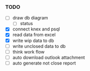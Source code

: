 ### TODO

- [ ] draw db diagram
  - [ ] status
- [x] connect knex and psql
- [x] read data from excel
- [x] write wip data to db
- [ ] write unclosed data to db
- [ ] think work flow
- [ ] auto download outlook attachment
- [ ] auto generate not close report
